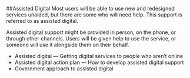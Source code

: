 ##Assisted Digital
Most users will be able to use new and redesigned services unaided, but there are some who will need help. This support is referred to as assisted digital.

Assisted digital support might be provided in person, on the phone, or through other channels. Users will be given help to use the service, or someone will use it alongside them on their behalf.
 
- Assisted digital — Getting digital services to people who aren’t online
- Assisted digital action plan — How to develop assisted digital support
- Government approach to assisted digital
